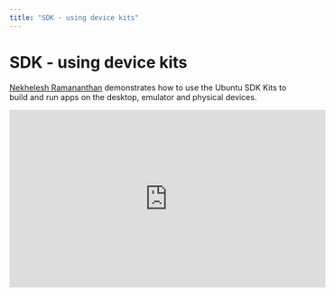 ```yaml
---
title: "SDK - using device kits"
---
```


# SDK - using device kits

[Nekhelesh Ramananthan](https://plus.google.com/+NekheleshRamananthan/posts)
demonstrates how to use the Ubuntu SDK Kits to build and run apps on the
desktop, emulator and physical devices.

<iframe width="560" height="315" src="https://www.youtube-nocookie.com/embed/PBpCykbmqs8?rel=0" frameborder="0" allowfullscreen></iframe>
